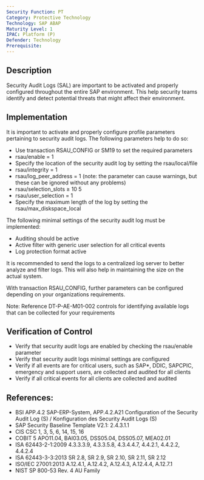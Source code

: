 ```yaml
---
Security Function: PT
Category: Protective Technology
Technology: SAP ABAP  
Maturity Level: 1
IPAC: Platform (P)
Defender: Technology
Prerequisite:
---
```


## Description

Security Audit Logs (SAL) are important to be activated and properly configured throughout the entire SAP environment. This help security teams identify and detect potential threats that might affect their environment.

## Implementation

It is important to activate and properly configure profile parameters pertaining to security audit logs. The following parameters help to do so:

- Use transaction RSAU_CONFIG or SM19 to set the required parameters
- rsau/enable = 1
- Specify the location of the security audit log by setting the rsau/local/file
- rsau/integrity = 1
- rsau/log_peer_address = 1 (note: the parameter can cause warnings, but these can be ignored without any problems)
- rsau/selection_slots ≥ 10 5
- rsau/user_selection = 1
- Specify the maximum length of the log by setting the rsau/max_diskspace_local

The following minimal settings of the security audit log must be implemented:

- Auditing should be active
- Active filter with generic user selection for all critical events
- Log protection format active

It is recommended to send the logs to a centralized log server to better analyze and filter logs. This will also help in maintaining the size on the actual system.

With transaction RSAU_CONFIG, further parameters can be configured depending on your organizations requirements.

Note: Reference DT-P-AE-M01-002 controls for identifying available logs that can be collected for your requirements

## Verification of Control

- Verify that security audit logs are enabled by checking the rsau/enable parameter
- Verify that security audit logs minimal settings are configured
- Verify if all events are for critical users, such as SAP*, DDIC, SAPCPIC, emergency and support users, are collected and audited for all clients
- Verify if all critical events for all clients are collected and audited

## References:
- BSI APP.4.2 SAP-ERP-System, APP.4.2.A21 Configuration of the Security Audit Log (S) / Konfiguration des Security Audit Logs (S)
- SAP Security Baseline Template V2.1: 2.4.3.1.1
- CIS CSC 1, 3, 5, 6, 14, 15, 16
- COBIT 5 APO11.04, BAI03.05, DSS05.04, DSS05.07, MEA02.01
- ISA 62443-2-1:2009 4.3.3.3.9, 4.3.3.5.8, 4.3.4.4.7, 4.4.2.1, 4.4.2.2, 4.4.2.4
- ISA 62443-3-3:2013 SR 2.8, SR 2.9, SR 2.10, SR 2.11, SR 2.12
- ISO/IEC 27001:2013 A.12.4.1, A.12.4.2, A.12.4.3, A.12.4.4, A.12.7.1
- NIST SP 800-53 Rev. 4 AU Family
